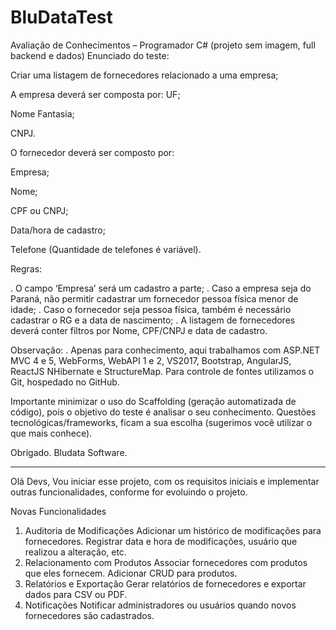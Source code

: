 # BluDataTest
Avaliação de Conhecimentos – Programador C#
(projeto sem imagem, full backend e dados)
Enunciado do teste:

Criar uma listagem de fornecedores relacionado a uma empresa;

A empresa deverá ser composta por:
UF;

Nome Fantasia;

CNPJ.

O fornecedor deverá ser composto por:

Empresa;


Nome;

CPF ou CNPJ;

Data/hora de cadastro;

Telefone (Quantidade de telefones é variável).

Regras:

. O campo ‘Empresa’ será um cadastro a parte;
. Caso a empresa seja do Paraná, não permitir cadastrar um fornecedor pessoa física menor de idade;
. Caso o fornecedor seja pessoa física, também é necessário cadastrar o RG e a data de nascimento;
. A listagem de fornecedores deverá conter filtros por Nome, CPF/CNPJ e data de cadastro.
 
 Observação:
. Apenas para conhecimento, aqui trabalhamos com ASP.NET MVC 4 e 5, WebForms, WebAPI 1 e 2, VS2017,  Bootstrap, AngularJS, ReactJS NHibernate e StructureMap.
Para controle de fontes utilizamos o Git, hospedado no GitHub.

Importante minimizar o uso do Scaffolding (geração automatizada de código), pois o objetivo do teste é analisar o seu conhecimento.
Questões tecnológicas/frameworks, ficam a sua escolha (sugerimos você utilizar o que mais conhece).
 

 

Obrigado.
Bludata Software.

----------------------------------------

Olá Devs, Vou iniciar esse projeto, com os requisitos iniciais e implementar outras funcionalidades, conforme for evoluindo o projeto.

Novas Funcionalidades
1. Auditoria de Modificações
Adicionar um histórico de modificações para fornecedores.
Registrar data e hora de modificações, usuário que realizou a alteração, etc.
2. Relacionamento com Produtos
Associar fornecedores com produtos que eles fornecem.
Adicionar CRUD para produtos.
3. Relatórios e Exportação
Gerar relatórios de fornecedores e exportar dados para CSV ou PDF.
4. Notificações
Notificar administradores ou usuários quando novos fornecedores são cadastrados.
